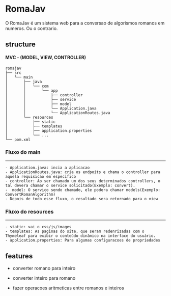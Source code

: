 # RomaJav

O RomaJav é um sistema web para a conversao de algorismos romanos em numeros. Ou o contrario.

## structure

#### MVC - (MODEL, VIEW, CONTROLLER)

    romajav
    ├── src
    │   └── main
    │       ├── java
    │       │   └── com
    │       │       └── app
    │       │           ├── controller
    │       │           ├── service
    │       │           ├── model
    │       │           └── Application.java
    │       │           └── ApplicationRoutes.java
    │       └── resources
    │           ├── static
    │           ├── templates
    │           ├── application.properties
    │           └── ...
    └── pom.xml

### Fluxo do main
---
    - Application.java: incia a aplicacao
    - ApplicationRoutes.java: cria os endpoits e chama o controller para aquela requisicao em especifico
    - controller: Ao ser chamado um dos seus determinados controllers, o tal devera chamar o service solicitado(Exemplo: convert).
    -  model: O servico sendo chamado, ele podera chamar models(Exemplo: ConvertRomanAlgorithm)
    - Depois de todo esse fluxo, o resultado sera retornado para o view

### Fluxo do resources
---
    - static: vai o css/js/images
    - templates: As paginas do site, que seram redenrizadas com o Thymeleaf para exibir o conteúdo dinâmico na interface do usuário.
    - application.properties: Para algumas configuracoes de propriedades

## features 
 
 - converter romano para inteiro

 - converter inteiro para romano

 - fazer operacoes aritmeticas entre romanos e inteiros